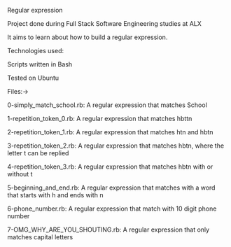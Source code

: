 Regular expression

Project done during Full Stack Software Engineering studies at ALX

It aims to learn about how to build a regular expression.

Technologies used:

Scripts written in Bash

Tested on Ubuntu

Files:->

0-simply_match_school.rb: A regular expression that matches School

1-repetition_token_0.rb: A regular expression that matches hbttn

2-repetition_token_1.rb: A regular expression that matches htn and hbtn

3-repetition_token_2.rb: A regular expression that matches hbtn, where the letter t can be replied

4-repetition_token_3.rb: A regular expression that matches hbtn with or without t

5-beginning_and_end.rb: A regular expression that matches with a word that starts with h and ends with n

6-phone_number.rb: A regular expression that match with 10 digit phone number

7-OMG_WHY_ARE_YOU_SHOUTING.rb: A regular expression that only matches capital letters


